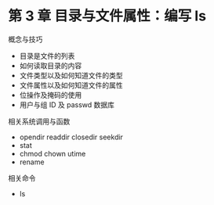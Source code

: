 # 第 3 章 目录与文件属性：编写 ls
概念与技巧

 * 目录是文件的列表
 * 如何读取目录的内容
 * 文件类型以及如何知道文件的类型
 * 文件属性以及如何知道文件的属性
 * 位操作及掩码的使用
 * 用户与组 ID 及 passwd 数据库

相关系统调用与函数

 * opendir readdir closedir seekdir
 * stat
 * chmod chown utime
 * rename

相关命令

 * ls



